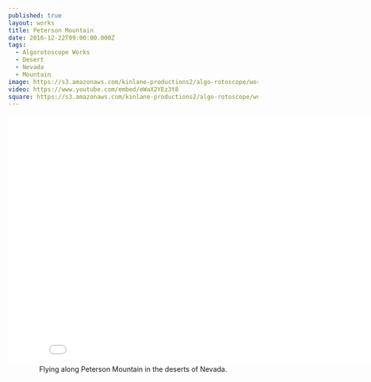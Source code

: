 ```yaml
---
published: true
layout: works
title: Peterson Mountain
date: 2016-12-22T09:00:00.000Z
tags:
  - Algorotoscope Works
  - Desert
  - Nevada
  - Mountain
image: https://s3.amazonaws.com/kinlane-productions2/algo-rotoscope/working/peterson-mountain.png
video: https://www.youtube.com/embed/eWaX2YEz3t8
square: https://s3.amazonaws.com/kinlane-productions2/algo-rotoscope/working/peterson-mountain-square.png
---
```

<center><iframe width="853" height="505" src="{{ page.video }}" frameborder="0" allowfullscreen></iframe></center>
<center>Flying along Peterson Mountain in the deserts of Nevada.</center>
